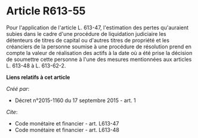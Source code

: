 # Article R613-55

Pour l'application de l'article L. 613-47, l'estimation des pertes qu'auraient subies dans le cadre d'une procédure de
liquidation judiciaire les détenteurs de titres de capital ou d'autres titres de propriété et les créanciers de la personne
soumise à une procédure de résolution prend en compte la valeur de réalisation des actifs à la date où a été prise la
décision de soumettre cette personne à l'une des mesures mentionnées aux articles L. 613-48 à L. 613-62-2.

**Liens relatifs à cet article**

_Créé par_:

  - Décret n°2015-1160 du 17 septembre 2015 - art. 1

_Cite_:

  - Code monétaire et financier - art. L613-47
  - Code monétaire et financier - art. L613-48
